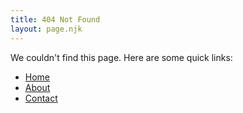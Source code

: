 ```yaml
---
title: 404 Not Found
layout: page.njk
---
```


We couldn't find this page. Here are some quick links:

- [Home](/)
- [About](/about/)
- [Contact](/contact/)
